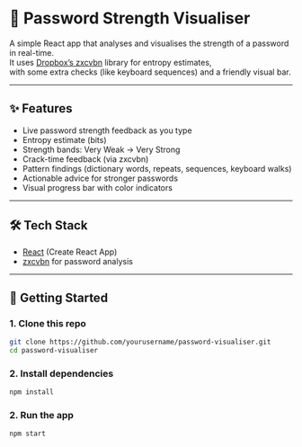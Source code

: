 # 🔑 Password Strength Visualiser

A simple React app that analyses and visualises the strength of a password in real-time.  
It uses [Dropbox’s zxcvbn](https://github.com/dropbox/zxcvbn) library for entropy estimates,  
with some extra checks (like keyboard sequences) and a friendly visual bar.

---

## ✨ Features

- Live password strength feedback as you type
- Entropy estimate (bits)
- Strength bands: Very Weak → Very Strong
- Crack-time feedback (via zxcvbn)
- Pattern findings (dictionary words, repeats, sequences, keyboard walks)
- Actionable advice for stronger passwords
- Visual progress bar with color indicators

---

## 🛠 Tech Stack

- [React](https://react.dev/) (Create React App)
- [zxcvbn](https://www.npmjs.com/package/zxcvbn) for password analysis

---

## 🚀 Getting Started

### 1. Clone this repo
```bash
git clone https://github.com/yourusername/password-visualiser.git
cd password-visualiser
```

### 2. Install dependencies
```bash
npm install
```

### 2. Run the app
```bash
npm start
```
